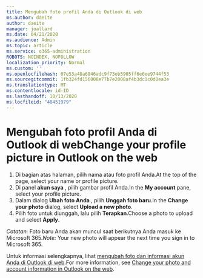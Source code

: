 ```yaml
---
title: Mengubah foto profil Anda di Outlook di web
ms.author: daeite
author: daeite
manager: joallard
ms.date: 04/21/2020
ms.audience: Admin
ms.topic: article
ms.service: o365-administration
ROBOTS: NOINDEX, NOFOLLOW
localization_priority: Normal
ms.custom: ''
ms.openlocfilehash: 07e53a48a6846adc9f73eb5905ff6e6ee9744f53
ms.sourcegitcommit: 1fb324fd156008e77b7e2008af4b3dc1c0d0ea3e
ms.translationtype: MT
ms.contentlocale: id-ID
ms.lasthandoff: 10/13/2020
ms.locfileid: "48451979"
---
```

# <a name="change-your-profile-picture-in-outlook-on-the-web"></a><span data-ttu-id="c0c78-102">Mengubah foto profil Anda di Outlook di web</span><span class="sxs-lookup"><span data-stu-id="c0c78-102">Change your profile picture in Outlook on the web</span></span>

1. <span data-ttu-id="c0c78-103">Di bagian atas halaman, pilih nama atau foto profil Anda.</span><span class="sxs-lookup"><span data-stu-id="c0c78-103">At the top of the page, select your name or profile picture.</span></span>
1. <span data-ttu-id="c0c78-104">Di panel **akun saya** , pilih gambar profil Anda.</span><span class="sxs-lookup"><span data-stu-id="c0c78-104">In the **My account** pane, select your profile picture.</span></span>
1. <span data-ttu-id="c0c78-105">Dalam dialog **Ubah foto Anda** , pilih **Unggah foto baru**.</span><span class="sxs-lookup"><span data-stu-id="c0c78-105">In the **Change your photo** dialog, select **Upload a new photo**.</span></span>
1. <span data-ttu-id="c0c78-106">Pilih foto untuk diunggah, lalu pilih **Terapkan**.</span><span class="sxs-lookup"><span data-stu-id="c0c78-106">Choose a photo to upload and select **Apply**.</span></span>

<span data-ttu-id="c0c78-107">*Catatan:* Foto baru Anda akan muncul saat berikutnya Anda masuk ke Microsoft 365.</span><span class="sxs-lookup"><span data-stu-id="c0c78-107">*Note:* Your new photo will appear the next time you sign in to Microsoft 365.</span></span>

<span data-ttu-id="c0c78-108">Untuk informasi selengkapnya, lihat [mengubah foto dan informasi akun Anda di Outlook di web](https://support.office.com/article/b2dbb289-851d-4bed-93c3-3e136f5659ec).</span><span class="sxs-lookup"><span data-stu-id="c0c78-108">For more information, see [Change your photo and account information in Outlook on the web](https://support.office.com/article/b2dbb289-851d-4bed-93c3-3e136f5659ec).</span></span>
